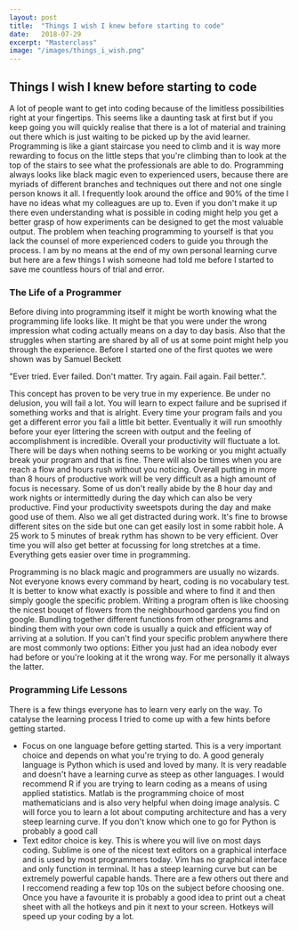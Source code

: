 ```yaml
---
layout: post
title:  "Things I wish I knew before starting to code"
date:   2018-07-29
excerpt: "Masterclass"
image: "/images/things_i_wish.png"
---
```

## Things I wish I knew before starting to code
A lot of people want to get into coding because of the limitless possibilities right at your fingertips. This seems like a daunting task at first but if you keep going you will quickly realise that there is a lot of material and training out there which is just waiting to be picked up by the avid learner. Programming is like a giant staircase you need to climb and it is way more rewarding to focus on the little steps that you're climbing than to look at the top of the stairs to see what the professionals are able to do. Programming always looks like black magic even to experienced users, because there are myriads of different branches and techniques out there and not one single person knows it all. I frequently look around the office and 90% of the time I have no ideas what my colleagues are up to. Even if you don't make it up there even understanding what is possible in coding might help you get a better grasp of how experiments can be designed to get the most valuable output. The problem when teaching programming to yourself is that you lack the counsel of more experienced coders to guide you through the process. I am by no means at the end of my own personal learning curve but here are a few things I wish someone had told me before I started to save me countless hours of trial and error. 

### The Life of a Programmer
Before diving into programming itself it might be worth knowing what the programming life looks like. It might be that you were under the wrong impression what coding actually means on a day to day basis. Also that the struggles when starting are shared by all of us at some point might help you through the experience. Before I started one of the first quotes we were shown was by Samuel Beckett

"Ever tried. Ever failed. Don't matter. Try again. Fail again. Fail better.".

This concept has proven to be very true in my experience. Be under no delusion, you will fail a lot. You will learn to expect failure and be suprised if something works and that is alright. Every time your program fails and you get a different error you fail a little bit better. Eventually it will run smoothly before your eyer littering the screen with output and the feeling of accomplishment is incredible. Overall your productivity will fluctuate a lot. There will be days when nothing seems to be working or you might actually break your program and that is fine. There will also be times when you are reach a flow and hours rush without you noticing. Overall putting in more than 8 hours of productive work will be very difficult as a high amount of focus is necessary. Some of us don't really abide by the 8 hour day and work nights or intermittedly during the day which can also be very productive. Find your productivity sweetspots during the day and make good use of them. Also we all get distracted during work. It's fine to browse different sites on the side but one can get easily lost in some rabbit hole. A 25 work to 5 minutes of break rythm has shown to be very efficient. Over time you will also get better at focussing for long stretches at a time. Everything gets easier over time in programming. 

Programming is no black magic and programmers are usually no wizards. Not everyone knows every command by heart, coding is no vocabulary test. It is better to know what exactly is possible and where to find it and then simply google the specific problem. Writing a program often is like choosing the nicest bouqet of flowers from the neighbourhood gardens you find on google. Bundling together different functions from other programs and binding them with your own code is usually a quick and efficient way of arriving at a solution. If you can't find your specific problem anywhere there are most commonly two options: Either you just had an idea nobody ever had before or you're looking at it the wrong way. For me personally it always the latter.

### Programming Life Lessons
There is a few things everyone has to learn very early on the way. To catalyse the learning process I tried to come up with a few hints before getting started. 
* Focus on one language before getting started. This is a very important choice and depends on what you're trying to do. A good generaly language is Python which is used and loved by many. It is very readable and doesn't have a learning curve as steep as other languages. I would recommend R if you are trying to learn coding as a means of using applied statistics. Matlab is the programming choice of most mathematicians and is also very helpful when doing image analysis. C will force you to learn a lot about computing architecture and has a very steep learning curve. If you don't know which one to go for Python is probably a good call
* Text editor choice is key. This is where you will live on most days coding. Sublime is one of the nicest text editors on a graphical interface and is used by most programmers today. Vim has no graphical interface and only function in terminal. It has a steep learning curve but can be extremely powerful capable hands. There are a few others out there and I reccomend reading a few top 10s on the subject before choosing one. Once you have a favourite it is probably a good idea to print out a cheat sheet with all the hotkeys and pin it next to your screen. Hotkeys will speed up your coding by a lot.

